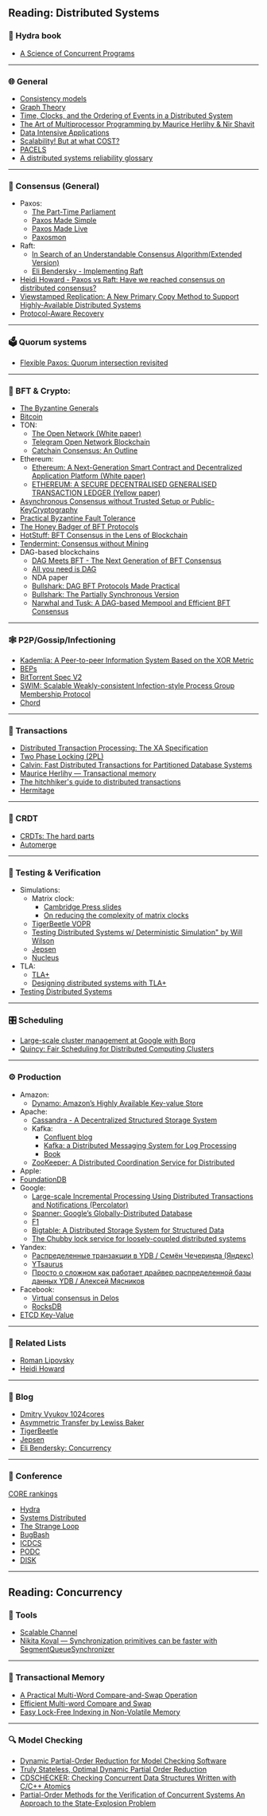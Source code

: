 ## Reading: Distributed Systems

### 🐲 Hydra book

- [A Science of Concurrent Programs](https://lamport.azurewebsites.net/tla/science.pdf)

---

### 🌐 General

- [Consistency models](https://jepsen.io/consistency)
- [Graph Theory](https://logic.pdmi.ras.ru/~dvk/graphs_dk.pdf)
- [Time, Clocks, and the Ordering of Events in a Distributed System](https://lamport.azurewebsites.net/pubs/time-clocks.pdf)
- [The Art of Multiprocessor Programming by Maurice Herlihy & Nir Shavit](https://github.com/amilajack/reading/blob/master/Computer_Science/The%20Art%20of%20Multiprocessor%20Programming.pdf)
- [Data Intensive Applications](<https://unidel.edu.ng/focelibrary/books/Designing%20Data-Intensive%20Applications%20The%20Big%20Ideas%20Behind%20Reliable,%20Scalable,%20and%20Maintainable%20Systems%20by%20Martin%20Kleppmann%20(z-lib.org).pdf>)
- [Scalability! But at what COST?](https://www.usenix.org/system/files/conference/hotos15/hotos15-paper-mcsherry.pdf)
- [PACELS](https://uwaterloo.ca/distributed-algorithms-systems-lab/sites/default/files/uploads/files/proving_pacelc.pdf)
- [A distributed systems reliability glossary](https://antithesis.com/resources/reliability_glossary/)

---

### 🤝 Consensus (General)

- Paxos:
  - [The Part-Time Parliament](https://lamport.azurewebsites.net/pubs/lamport-paxos.pdf)
  - [Paxos Made Simple](https://lamport.azurewebsites.net/pubs/paxos-simple.pdf)
  - [Paxos Made Live](https://www.cs.utexas.edu/users/lorenzo/corsi/cs380d/papers/paper2-1.pdf)
  - [Paxosmon](https://vadosware.io/post/paxosmon-gotta-concensus-them-all/)
- Raft:
  - [In Search of an Understandable Consensus Algorithm(Extended Version)](https://raft.github.io/raft.pdf)
  - [Eli Bendersky - Implementing Raft](https://eli.thegreenplace.net/2020/implementing-raft-part-0-introduction/)
- [Heidi Howard - Paxos vs Raft: Have we reached consensus on distributed consensus?](https://youtu.be/0K6kt39wyH0?si=KyWtwr-w3g7vqG69)
- [Viewstamped Replication: A New Primary Copy Method to Support Highly-Available Distributed Systems](https://pmg.csail.mit.edu/papers/vr.pdf)
- [Protocol-Aware Recovery](https://www.usenix.org/system/files/conference/fast18/fast18-alagappan.pdf)

---

### 🗳️ Quorum systems

- [Flexible Paxos: Quorum intersection revisited](https://arxiv.org/pdf/1608.06696)

---

### 💸 BFT & Crypto:

- [The Byzantine Generals](https://lamport.azurewebsites.net/pubs/the-byz-generals.pdf)
- [Bitcoin](https://bitcoin.org/bitcoin.pdf)
- TON:
  - [The Open Network (White paper)](https://docs.ton.org/ton.pdf)
  - [Telegram Open Network Blockchain](https://docs.ton.org/tblkch.pdf)
  - [Catchain Consensus: An Outline](https://docs.ton.org/catchain.pdf)
- Ethereum:
  - [Ethereum: A Next-Generation Smart Contract and Decentralized Application Platform (White paper)](https://ethereum.org/content/whitepaper/whitepaper-pdf/Ethereum_Whitepaper_-_Buterin_2014.pdf)
  - [ETHEREUM: A SECURE DECENTRALISED GENERALISED TRANSACTION LEDGER (Yellow paper)](https://ethereum.github.io/yellowpaper/paper.pdf)
- [Asynchronous Consensus without Trusted Setup or Public-KeyCryptography](https://eprint.iacr.org/2024/677.pdf)
- [Practical Byzantine Fault Tolerance](https://pmg.csail.mit.edu/papers/osdi99.pdf)
- [The Honey Badger of BFT Protocols](https://eprint.iacr.org/2016/199.pdf)
- [HotStuff: BFT Consensus in the Lens of Blockchain](https://arxiv.org/pdf/1803.05069)
- [Tendermint: Consensus without Mining](https://tendermint.com/static/docs/tendermint.pdf)
- DAG-based blockchains
  - [DAG Meets BFT - The Next Generation of BFT Consensus](https://decentralizedthoughts.github.io/2022-06-28-DAG-meets-BFT/)
  - [All you need is DAG](https://arxiv.org/abs/2102.08325)
  - NDA paper
  - [Bullshark: DAG BFT Protocols Made Practical](https://arxiv.org/pdf/2201.05677)
  - [Bullshark: The Partially Synchronous Version](https://arxiv.org/pdf/2209.05633)
  - [Narwhal and Tusk: A DAG-based Mempool and Efficient BFT Consensus](https://arxiv.org/pdf/2105.11827)

---

### 🕸️ P2P/Gossip/Infectioning

- [Kademlia: A Peer-to-peer Information System Based on the XOR Metric](https://pdos.csail.mit.edu/~petar/papers/maymounkov-kademlia-lncs.pdf)
- [BEPs](https://www.bittorrent.org/beps/bep_0000.html)
- [BitTorrent Spec V2](https://www.bittorrent.org/beps/bep_0052.html)
- [SWIM: Scalable Weakly-consistent Infection-style Process Group Membership Protocol](https://www.cs.cornell.edu/projects/Quicksilver/public_pdfs/SWIM.pdf)
- [Chord](https://pdos.csail.mit.edu/papers/chord:sigcomm01/chord_sigcomm.pdf)

---

### 💯 Transactions

- [Distributed Transaction Processing: The XA Specification](https://pubs.opengroup.org/onlinepubs/009680699/toc.pdf)
- [Two Phase Locking (2PL)](https://www.microsoft.com/en-us/research/wp-content/uploads/2016/05/chapter3.pdf)
- [Calvin: Fast Distributed Transactions for Partitioned Database Systems](https://cs.yale.edu/homes/thomson/publications/calvin-sigmod12.pdf)
- [Maurice Herlihy — Transactional memory](https://youtu.be/EGlcl1rGj1E?si=gqhJJekdXqux0rwy)
- [The hitchhiker's guide to distributed transactions](https://youtu.be/sD5L5Utlq5g?si=GHlKolJ-ve8LH5rk)
- [Hermitage](https://github.com/ept/hermitage)

---

### 👥 CRDT

- [CRDTs: The hard parts](https://youtu.be/PMVBuMK_pJY?si=SJGG6rrkz_rRFLVV)
- [Automerge](https://github.com/automerge/automerge-classic)

---

### 🔬 Testing & Verification

- Simulations:
  - Matrix clock:
    - [Cambridge Press slides](https://www.cs.uic.edu/~ajayk/Chapter3.pdf)
    - [On reducing the complexity of matrix clocks](https://arxiv.org/pdf/cs/0309042)
  - [TigerBeetle VOPR](https://tigerbeetle.com/blog/2023-07-11-we-put-a-distributed-database-in-the-browser)
  - [Testing Distributed Systems w/ Deterministic Simulation" by Will Wilson](https://youtu.be/4fFDFbi3toc?si=VT3fsqLI2XSOPfu6)
  - [Jepsen](https://jepsen.io/)
  - [Nucleus](https://dropbox.tech/infrastructure/-testing-our-new-sync-engine)
- TLA:
  - [TLA+](https://lamport.azurewebsites.net/tla/tla.html)
  - [Designing distributed systems with TLA+](https://youtu.be/2PIgZ6hd-6I?si=xXzjjl1-VrJvfU06)
- [Testing Distributed Systems](https://asatarin.github.io/testing-distributed-systems/)

---

### 🎛️ Scheduling

- [Large-scale cluster management at Google with Borg](https://static.googleusercontent.com/media/research.google.com/en//pubs/archive/43438.pdf)
- [Quincy: Fair Scheduling for Distributed Computing Clusters](https://www.sigops.org/s/conferences/sosp/2009/papers/isard-sosp09.pdf)

---

### ⚙️ Production

- Amazon:
  - [Dynamo: Amazon’s Highly Available Key-value Store](https://www.allthingsdistributed.com/files/amazon-dynamo-sosp2007.pdf)
- Apache:
  - [Cassandra - A Decentralized Structured Storage System](https://www.cs.cornell.edu/projects/ladis2009/papers/lakshman-ladis2009.pdf)
  - Kafka:
    - [Confluent blog](https://www.confluent.io/blog/)
    - [Kafka: a Distributed Messaging System for Log Processing](https://notes.stephenholiday.com/Kafka.pdf)
    - [Book](https://book.huihoo.com/pdf/confluent-kafka-definitive-guide-complete.pdf)
  - [ZooKeeper: A Distributed Coordination Service for Distributed](https://zookeeper.apache.org/doc/r3.2.2/zookeeperOver.pdf)
- Apple:
- [FoundationDB](https://www.foundationdb.org/files/fdb-paper.pdf)
- Google:
  - [Large-scale Incremental Processing Using Distributed Transactions and Notifications (Percolator)](https://storage.googleapis.com/gweb-research2023-media/pubtools/pdf/36726.pdf)
  - [Spanner: Google’s Globally-Distributed Database](https://research.google.com/archive/spanner-osdi2012.pdf)
  - [F1](https://static.googleusercontent.com/media/research.google.com/en//pubs/archive/41344.pdf)
  - [Bigtable: A Distributed Storage System for Structured Data](https://storage.googleapis.com/gweb-research2023-media/pubtools/pdf/68a74a85e1662fe02ff3967497f31fda7f32225c.pdf)
  - [The Chubby lock service for loosely-coupled distributed systems](https://research.google.com/archive/chubby-osdi06.pdf)
- Yandex:
  - [Распределенные транзакции в YDB / Семён Чечеринда (Яндекс)](https://youtu.be/8AR1u5OZIm8?si=PFz6sznlm2lLj_xc)
  - [YTsaurus](https://ytsaurus.tech/docs/en/)
  - [Просто о сложном как работает драйвер распределенной базы данных YDB / Алексей Мясников](https://youtu.be/bbdk2UGkWR8?si=63REowfjWR9gqqaP)
- Facebook:
  - [Virtual consensus in Delos](https://research.facebook.com/file/534538337798875/Virtual-Consensus-in-Delos.pdf)
  - [RocksDB](https://www.usenix.org/system/files/fast21-dong.pdf)
- [ETCD Key-Value](https://etcd.io/)

---

### 📜 Related Lists

- [Roman Lipovsky](https://gitlab.com/Lipovsky/awesome-distsys)
- [Heidi Howard](https://github.com/heidihoward/distributed-consensus-reading-list)

---

### 📰 Blog

- [Dmitry Vyukov 1024cores](https://www.1024cores.net/)
- [Asymmetric Transfer by Lewiss Baker](https://lewissbaker.github.io/)
- [TigerBeetle](https://tigerbeetle.com/blog)
- [Jepsen](https://jepsen.io/blog)
- [Eli Bendersky: Concurrency](https://eli.thegreenplace.net/tag/concurrency)

---

### 🌟 Conference

[CORE rankings](https://portal.core.edu.au/conf-ranks/)

- [Hydra](https://hydraconf.com/)
- [Systems Distributed](https://systemsdistributed.com/)
- [The Strange Loop](https://www.thestrangeloop.com/index.html)
- [BugBash](https://bugbash.antithesis.com/#about)
- [ICDCS](https://icdcs2025.icdcs.org)
- [PODC](https://www.podc.org)
- [DISK](https://www.disc-conference.org/wp/)

---

## Reading: Concurrency

### 🧰 Tools

- [Scalable Channel](https://arxiv.org/pdf/2211.04986)
- [Nikita Koval — Synchronization primitives can be faster with SegmentQueueSynchronizer](https://youtu.be/2uxsNJ0TdIM?si=6V3TPxjHoXJlRXW6)

---

### 🧮 Transactional Memory

- [A Practical Multi-Word Compare-and-Swap Operation](https://www.cl.cam.ac.uk/research/srg/netos/papers/2002-casn.pdf)
- [Efficient Multi-word Compare and Swap](https://arxiv.org/pdf/2008.02527)
- [Easy Lock-Free Indexing in Non-Volatile Memory](https://www2.cs.sfu.ca/~tzwang/pmwcas.pdf)

---

### 🔍 Model Checking

- [Dynamic Partial-Order Reduction for Model Checking Software](https://users.soe.ucsc.edu/~cormac/papers/popl05.pdf)
- [Truly Stateless, Optimal Dynamic Partial Order Reduction](https://plv.mpi-sws.org/genmc/popl2022-trust.pdf)
- [CDSCHECKER: Checking Concurrent Data Structures Written with C/C++ Atomics](http://demsky.eecs.uci.edu/publications/c11modelcheck.pdf)
- [Partial-Order Methods for the Verification of Concurrent Systems An Approach to the State-Explosion Problem](https://patricegodefroid.github.io/public_psfiles/thesis.pdf)
